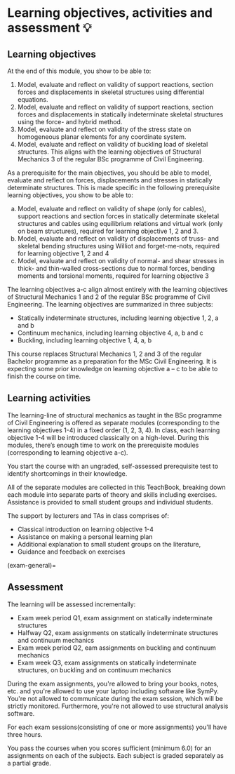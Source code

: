 # Learning objectives, activities and assessment 💡

## Learning objectives
At the end of this module, you show to be able to:
1.	Model, evaluate and reflect on validity of support reactions, section forces and displacements in skeletal structures using differential equations. 
2.	Model, evaluate and reflect on validity of support reactions, section forces and displacements in statically indeterminate skeletal structures using the force- and hybrid method. 
3.	Model, evaluate and reflect on validity of the stress state on homogeneous planar elements for any coordinate system.
4.	Model, evaluate and reflect on validity of buckling load of skeletal structures.
This aligns with the learning objectives of Structural Mechanics 3 of the regular BSc programme of Civil Engineering.

As a prerequisite for the main objectives, you should be able to model, evaluate and reflect on forces, displacements and stresses in statically determinate structures. This is made specific in the following prerequisite learning objectives, you show to be able to:

<ol type="a">
  <li>Model, evaluate and reflect on validity of shape (only for cables), support reactions and section forces in statically determinate skeletal structures and cables using equilibrium relations and virtual work (only on beam structures), required for learning objective 1, 2 and 3. </li>
  <li>Model, evaluate and reflect on validity of displacements of truss- and skeletal bending structures using Williot and forget-me-nots, required for learning objective 1, 2 and 4</li>
  <li>Model, evaluate and reflect on validity of normal- and shear stresses in thick- and thin-walled cross-sections due to normal forces, bending moments and torsional moments, required for learning objective 3</li>
</ol>

The learning objectives a-c align almost entirely with the learning objectives of Structural Mechanics 1 and 2 of the regular BSc programme of Civil Engineering.
The learning objectives are summarized in three subjects:
- Statically indeterminate structures, including learning objective 1, 2, a and b
- Continuum mechanics, including learning objective 4, a, b and c
- Buckling, including learning objective 1, 4, a, b

This course replaces Structural Mechanics 1, 2 and 3 of the regular Bachelor programme as a preparation for the MSc Civil Engineering. It is expecting some prior knowledge on learning objective a – c to be able to finish the course on time.

## Learning activities
The learning-line of structural mechanics as taught in the BSc programme of Civil Engineering is offered as separate modules (corresponding to the learning objectives 1-4) in a fixed order (1, 2, 3, 4). In class, each learning objective 1-4 will be introduced classically on a high-level.  During this modules, there’s enough time to work on the prerequisite modules (corresponding to learning objective a-c).

You start the course with an ungraded, self-assessed prerequisite test to identify shortcomings in their knowledge.

All of the separate modules are collected in this TeachBook, breaking down each module into separate parts of theory and skills including exercises. Assistance is provided to small student groups and individual students.

The support by lecturers and TAs in class comprises of:
- Classical introduction on learning objective 1-4
- Assistance on making a personal learning plan
- Additional explanation to small student groups on the literature,
- Guidance and feedback on exercises

(exam-general)=
## Assessment
The learning will be assessed incrementally:
- Exam week period Q1, exam assignment on statically indeterminate structures
- Halfway Q2, exam assignments on statically indeterminate structures and continuum mechanics
- Exam week period Q2, eam assignments on buckling and continuum mechanics
- Exam week Q3, exam assignments on statically indeterminate structures, on buckling and on continuum mechanics

During the exam assignments, you're allowed to bring your books, notes, etc. and you're allowed to use your laptop including software like SymPy. You're not allowed to communicate during the exam session, which will be strictly monitored. Furthermore, you're not allowed to use structural analysis software.

For each exam sessions(consisting of one or more assignments) you'll have three hours.

You pass the courses when you scores sufficient (minimum 6.0) for an assignments on each of the subjects. Each subject is graded separately as a partial grade.